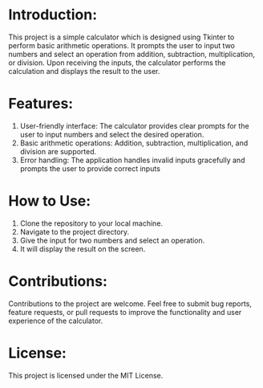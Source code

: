 # Introduction:
This project is a simple calculator which is designed using Tkinter to perform basic arithmetic operations. It prompts the user to input two numbers and select an operation from addition, subtraction, multiplication, or division. Upon receiving the inputs, the calculator performs the calculation and displays the result to the user.

# Features:
1. User-friendly interface: The calculator provides clear prompts for the user to input numbers and select the desired operation.
2. Basic arithmetic operations: Addition, subtraction, multiplication, and division are supported.
3. Error handling: The application handles invalid inputs gracefully and prompts the user to provide correct inputs

# How to Use:
1. Clone the repository to your local machine.
2. Navigate to the project directory.
3. Give the input for two numbers and select an operation.
4. It will display the result on the screen.

# Contributions:
Contributions to the project are welcome. Feel free to submit bug reports, feature requests, or pull requests to improve the functionality and user experience of the calculator.

# License:
This project is licensed under the MIT License.
